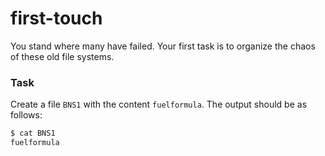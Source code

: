 # first-touch

<p data-story-username="aberonshin">You stand where many have failed. Your first task is to organize the chaos of these old file systems.</p>

### Task

Create a file `BNS1` with the content `fuelformula`. The output should be as follows:

```sh
$ cat BNS1
fuelformula
```
